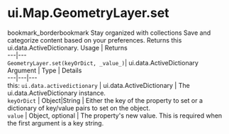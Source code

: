  
#  ui.Map.GeometryLayer.set
bookmark_borderbookmark Stay organized with collections  Save and categorize content based on your preferences.
Returns this ui.data.ActiveDictionary.
Usage | Returns  
---|---  
`GeometryLayer.set(keyOrDict, _value_)`|  ui.data.ActiveDictionary  
Argument | Type | Details  
---|---|---  
this: `ui.data.activedictionary` | ui.data.ActiveDictionary | The ui.data.ActiveDictionary instance.  
`keyOrDict` | Object|String | Either the key of the property to set or a dictionary of key/value pairs to set on the object.  
`value` | Object, optional | The property's new value. This is required when the first argument is a key string.  
